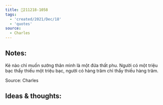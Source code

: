 ```yaml
---
title: 💬211218-1058
tags:
  - 'created/2021/Dec/18'
  - 'quotes'
source:
  - Charles
---
```


## Notes:
Kẻ nào chỉ muốn sướng thân mình là một đứa thất phu. Người có một triệu bạc thấy thiếu một triệu bạc, người có hàng trăm chỉ thấy thiếu hàng trăm.

Source: Charles

## Ideas & thoughts:
